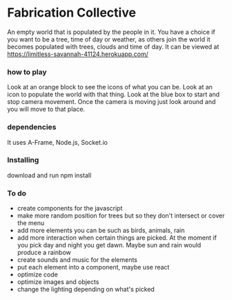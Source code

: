 #  Fabrication Collective
An empty world that is populated by the people in it. You have a choice if you want to be a tree, time of day or weather, as others join the world it becomes populated with trees, clouds and time of day. It can be viewed at https://limitless-savannah-41124.herokuapp.com/

### how to play
Look at an orange block to see the icons of what you can be. Look at an icon to populate the world with that thing. Look at the blue box to start and stop camera movement. Once the camera is moving just look around and you will move to that place.

### dependencies
It uses A-Frame, Node.js, Socket.io

### Installing
download and run npm install 

### To do
* create components for the javascript
* make more random position for trees but so they don't intersect or cover the menu
* add more elements you can be such as birds, animals, rain
* add more interaction when certain things are picked. At the moment if you pick day and night you get dawn. Maybe sun and rain would produce a rainbow
* create sounds and music for the elements
* put each element into a component, maybe use react
* optimize code
* optimize images and objects
* change the lighting depending on what's picked